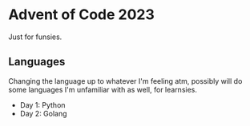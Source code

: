 # Advent of Code 2023

Just for funsies.

## Languages

Changing the language up to whatever I'm feeling atm, possibly will do some 
languages I'm unfamiliar with as well, for learnsies.

- Day 1: Python
- Day 2: Golang
